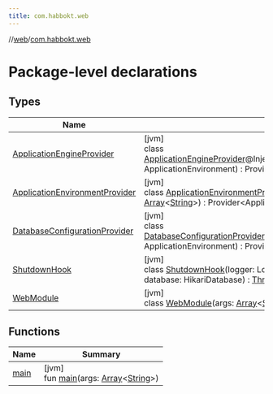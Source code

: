 ```yaml
---
title: com.habbokt.web
---
```

//[web](../../index.html)/[com.habbokt.web](index.html)



# Package-level declarations



## Types


| Name | Summary |
|---|---|
| [ApplicationEngineProvider](-application-engine-provider/index.html) | [jvm]<br>class [ApplicationEngineProvider](-application-engine-provider/index.html)@Injectconstructor(applicationEnvironment: ApplicationEnvironment) : Provider&lt;ApplicationEngine&gt; |
| [ApplicationEnvironmentProvider](-application-environment-provider/index.html) | [jvm]<br>class [ApplicationEnvironmentProvider](-application-environment-provider/index.html)@Injectconstructor(args: [Array](https://kotlinlang.org/api/latest/jvm/stdlib/kotlin/-array/index.html)&lt;[String](https://kotlinlang.org/api/latest/jvm/stdlib/kotlin/-string/index.html)&gt;) : Provider&lt;ApplicationEnvironment&gt; |
| [DatabaseConfigurationProvider](-database-configuration-provider/index.html) | [jvm]<br>class [DatabaseConfigurationProvider](-database-configuration-provider/index.html)@Injectconstructor(applicationEnvironment: ApplicationEnvironment) : Provider&lt;DatabaseConfiguration&gt; |
| [ShutdownHook](-shutdown-hook/index.html) | [jvm]<br>class [ShutdownHook](-shutdown-hook/index.html)(logger: Logger, applicationEngine: ApplicationEngine, database: HikariDatabase) : [Thread](https://docs.oracle.com/javase/8/docs/api/java/lang/Thread.html) |
| [WebModule](-web-module/index.html) | [jvm]<br>class [WebModule](-web-module/index.html)(args: [Array](https://kotlinlang.org/api/latest/jvm/stdlib/kotlin/-array/index.html)&lt;[String](https://kotlinlang.org/api/latest/jvm/stdlib/kotlin/-string/index.html)&gt;) : KotlinModule |


## Functions


| Name | Summary |
|---|---|
| [main](main.html) | [jvm]<br>fun [main](main.html)(args: [Array](https://kotlinlang.org/api/latest/jvm/stdlib/kotlin/-array/index.html)&lt;[String](https://kotlinlang.org/api/latest/jvm/stdlib/kotlin/-string/index.html)&gt;) |

